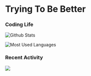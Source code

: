# Trying To Be Better

### Coding Life

![Github Stats](https://github-readme-stats.vercel.app/api?username=dezzw&count_private=true&show_icons=true&include_all_commits=true)

![Most Used Languages](https://github-readme-stats.vercel.app/api/top-langs/?username=dezzw&layout=compact&langs_count=100&hide=HTML,TeX,Roff,Makefile,CSS,Gherkin,PHP,Perl)

### Recent Activity

![](https://github-profile-summary-cards.vercel.app/api/cards/profile-details?username=dezzw&theme=vue)

